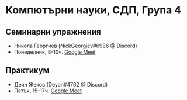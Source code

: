 # Компютърни науки, СДП, Група 4

## Семинарни упражнения
- Никола Георгиев (NickGeorgiev#6986 @ Discord)
- Понеделник, 8-10ч. [Google Meet](https://meet.google.com/khk-fqfs-zdj)

## Практикум
- Деян Жеков (Deyan#4762 @ Discord)
- Петък, 15-17ч. [Google Meet](https://meet.google.com/sxr-xhrt-yvd)